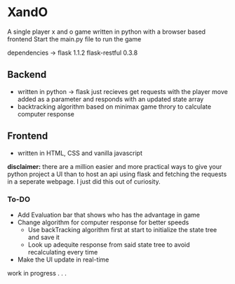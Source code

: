 # XandO

A single player x and o game written in python with a browser based frontend
Start the main.py file to run the game

dependencies ->
  flask 1.1.2
  flask-restful 0.3.8

## Backend

- written in python -> flask
  just recieves get requests with the player move added as a parameter and responds with an updated state array
- backtracking algorithm based on minimax game throry to calculate computer response

## Frontend

- written in HTML, CSS and vanilla javascript

__disclaimer:__ there are a million easier and more practical ways to give your python project a UI than to host an api using flask and fetching the requests in a seperate webpage. I just did this out of curiosity.

### To-DO

- Add Evaluation bar that shows who has the advantage in game
- Change algorithm for computer response for better speeds
  - Use backTracking algorithm first at start to initialize the state tree and save it
  - Look up adequite response from said state tree to avoid recalculating every time
- Make the UI update in real-time

work in progress . . .
